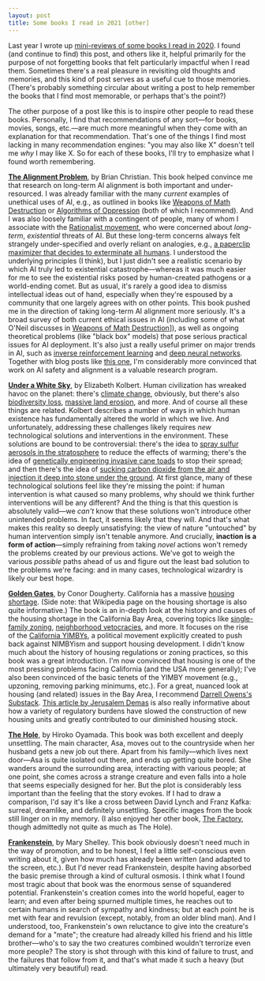 ```yaml
---
layout: post
title: Some books I read in 2021 [other]
---
```


Last year I wrote up [mini-reviews of some books I read in 2020](https://seantrott.github.io/year/). I found (and continue to find) this post, and others like it, helpful primarily for the purpose of not forgetting books that felt particularly impactful when I read them. Sometimes there's a real pleasure in revisiting old thoughts and memories, and this kind of post serves as a useful cue to those memories. (There's probably something circular about writing a post to help remember the books that I find most memorable, or perhaps that's the point?)

The other purpose of a post like this is to inspire other people to read these books. Personally, I find that recommendations of any sort––for books, movies, songs, etc.––are much more meaningful when they come with an explanation for that recommendation. That's one of the things I find most lacking in many recommendation engines: "you may also like X" doesn't tell me *why* I may like X. So for each of these books, I'll try to emphasize what I found worth remembering.

[**The Alignment Problem**](https://brianchristian.org/the-alignment-problem/), by Brian Christian. This book helped convince me that research on long-term AI alignment is both important and under-resourced. I was already familiar with the many *current* examples of unethical uses of AI, e.g., as outlined in books like [Weapons of Math Destruction](https://www.penguinrandomhouse.com/books/241363/weapons-of-math-destruction-by-cathy-oneil/) or [Algorithms of Oppression](https://nyupress.org/9781479837243/algorithms-of-oppression/) (both of which I recommend). And I was also loosely familiar with a contingent of people, many of whom I associate with the [Rationalist movement](https://www.lesswrong.com/tag/rationalist-movement), who were concerned about *long-term*, *existential* threats of AI. But these long-term concerns always felt strangely under-specified and overly reliant on analogies, e.g., [a paperclip maximizer that decides to exterminate all humans](https://www.lesswrong.com/tag/paperclip-maximizer). I understood the underlying principles (I think), but I just didn't see a realistic scenario by which AI truly led to existential catastrophe––whereas it was much easier for me to see the existential risks posed by human-created pathogens or a world-ending comet. But as usual, it's rarely a good idea to dismiss intellectual ideas out of hand, especially when they're espoused by a community that one largely agrees with on other points. This book pushed me in the direction of taking long-term AI alignment more seriously. It's a broad survey of both current ethical issues in AI (including some of what O'Neil discusses in [Weapons of Math Destruction](https://www.penguinrandomhouse.com/books/241363/weapons-of-math-destruction-by-cathy-oneil/)]), as well as ongoing theoretical problems (like "black box" models) that pose serious practical issues for AI deployment. It's also just a really useful primer on major trends in AI, such as [inverse reinforcement learning](https://towardsdatascience.com/inverse-reinforcement-learning-6453b7cdc90d) and [deep neural networks](https://en.wikipedia.org/wiki/Deep_learning). Together with blog posts like [this one](https://www.cold-takes.com/why-ai-alignment-could-be-hard-with-modern-deep-learning/), I'm considerably more convinced that work on AI safety and alignment is a valuable research program.

[**Under a White Sky**](https://www.penguinrandomhouse.com/books/617060/under-a-white-sky-by-elizabeth-kolbert/), by Elizabeth Kolbert. Human civilization has wreaked havoc on the planet: there's [climate change](https://en.wikipedia.org/wiki/Climate_change), obviously, but there's also [biodiversity loss](https://en.wikipedia.org/wiki/Biodiversity_loss), [massive land erosion](https://en.wikipedia.org/wiki/Coastal_erosion_in_Louisiana), and more. And of course all these things are related. Kolbert describes a number of ways in which human existence has fundamentally altered the world in which we live. And unfortunately, addressing these challenges likely requires *new* technological solutions and interventions in the environment. These solutions are bound to be controversial: there's the idea to [spray sulfur aerosols in the stratosphere](https://en.wikipedia.org/wiki/Stratospheric_aerosol_injection) to reduce the effects of warming; there's the idea of [genetically engineering invasive cane toads](https://theconversation.com/weve-cracked-the-cane-toad-genome-and-that-could-help-put-the-brakes-on-its-invasion-103362) to stop their spread; and then there's the idea of [sucking carbon dioxide from the air and injection it deep into stone under the ground](https://www.theguardian.com/environment/2021/sep/09/worlds-biggest-plant-to-turn-carbon-dioxide-into-rock-opens-in-iceland-orca). At first glance, many of these technological solutions feel like they're missing the point: if human intervention is what caused so many problems, why should we think further interventions will be any different? And the thing is that this question is absolutely valid––we *can't* know that these solutions won't introduce other unintended problems. In fact, it seems likely that they will. And that's what makes this reality so deeply unsatisfying: the view of nature "untouched" by human intervention simply isn't tenable anymore. And crucially, **inaction is a form of action**––simply refraining from taking *novel* actions won't remedy the problems created by our previous actions. We've got to weigh the various *possible* paths ahead of us and figure out the least bad solution to the problems we're facing: and in many cases, technological wizardry is likely our best hope.

[**Golden Gates**](https://www.penguinrandomhouse.com/books/585765/golden-gates-by-conor-dougherty/), by Conor Dougherty. California has a massive [housing shortage](https://en.wikipedia.org/wiki/California_housing_shortage). (Side note: that Wikipedia page on the housing shortage is also quite informative.) The book is an in-depth look at the history and causes of the housing shortage in the California Bay Area, covering topics like [single-family zoning](https://en.wikipedia.org/wiki/Single-family_zoning), [neighborhood vetocracies](https://en.wikipedia.org/wiki/NIMBY), and more. It focuses on the rise of the [California YIMBYs](https://en.wikipedia.org/wiki/YIMBY), a political movement explicitly created to push back against NIMBYism and support housing development. I didn't know much about the history of housing regulations or zoning practices, so this book was a great introduction. I'm now convinced that housing is one of the most pressing problems facing California (and the USA more generally); I've also been convinced of the basic tenets of the YIMBY movement (e.g., upzoning, removing parking minimums, etc.). For a great, nuanced look at housing (and related) issues in the Bay Area, I recommend [Darrell Owens's Substack](https://darrellowens.substack.com/). [This article by Jerusalem Demas](https://www.vox.com/videos/2021/8/17/22628750/how-the-us-made-affordable-homes-illegal) is also really informative about how a variety of regulatory burdens have slowed the construction of new housing units and greatly contributed to our diminished housing stock.

[**The Hole**](https://www.ndbooks.com/book/the-hole-1/), by Hiroko Oyamada. This book was both excellent and deeply unsettling. The main character, Asa, moves out to the countryside when her husband gets a new job out there. Apart from his family––which lives next door––Asa is quite isolated out there, and ends up getting quite bored. She wanders around the surrounding area, interacting with various people; at one point, she comes across a strange creature and even falls into a hole that seems especially designed for her. But the plot is considerably less important than the feeling that the story evokes. If I had to draw a comparison, I'd say it's like a cross between David Lynch and Franz Kafka: surreal, dreamlike, and definitely unsettling. Specific images from the book still linger on in my memory. (I also enjoyed her other book, [The Factory](https://www.ndbooks.com/book/the-factory/), though admittedly not quite as much as The Hole).

[**Frankenstein**](https://www.penguinrandomhouse.com/books/595365/frankenstein-by-mary-shelley/), by Mary Shelley. This book obviously doesn't need much in the way of promotion, and to be honest, I feel a little self-conscious even writing about it, given how much has already been written (and adapted to the screen, etc.). But I'd never read Frankenstein, despite having absorbed the basic premise through a kind of cultural osmosis. I think what I found most tragic about that book was the enormous sense of squandered potential. Frankenstein's creation comes into the world hopeful, eager to learn; and even after being spurned multiple times, he reaches out to certain humans in search of sympathy and kindness; but at each point he is met with fear and revulsion (except, notably, from an older blind man). And I understood, too, Frankenstein's own reluctance to give into the creature's demand for a "mate"; the creature had already killed his friend and his little brother––who's to say the two creatures combined wouldn't terrorize even more people? The story is shot through with this kind of failure to trust, and the failures that follow from it, and that's what made it such a heavy (but ultimately very beautiful) read.
